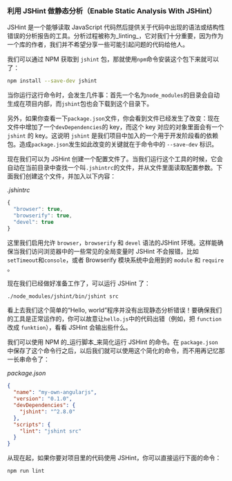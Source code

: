 ### 利用 JSHint 做静态分析（Enable Static Analysis With JSHint）

JSHint 是一个能够读取 JavaScript 代码然后提供关于代码中出现的语法或结构性错误的分析报告的工具。分析过程被称为_linting_，它对我们十分重要，因为作为一个库的作者，我们并不希望分享一些可能引起问题的代码给他人。

我们可以通过 NPM 获取到 `jshint` 包，那就使用`npm`命令安装这个包下来就可以了：

```bash
npm install --save-dev jshint
```

当你运行这行命令时，会发生几件事：首先一个名为`node_modules`的目录会自动生成在项目内部，而`jshint`包也会下载到这个目录下。

另外，如果你查看一下`package.json`文件，你会看到文件已经发生了改变：现在文件中增加了一个`devDependencies`的 key，而这个 key 对应的对象里面会有一个 `jshint` 的 key。这说明 `jshint` 是我们项目中加入的一个用于开发阶段看的依赖包。造成`package.json`发生如此改变的关键就在于命令中的 `--save-dev` 标识。

现在我们可以为 JSHint 创建一个配置文件了。当我们运行这个工具的时候，它会自动在当前目录中查找一个叫`.jshintrc`的文件，并从文件里面读取配置参数。下面我们创建这个文件，并加入以下内容：

_.jshintrc_

```js
{
  "browser": true,
  "browserify": true,
  "devel": true
}
```

这里我们启用允许 `browser`，`browserify` 和 `devel` 语法的JSHint 环境。这样能确保当我们访问浏览器中的一些常见的全局变量时 JSHint 不会报错，比如`setTimeout`和`console`，或者 Browserify 模块系统中会用到的 `module` 和 `require` 。

现在我们已经做好准备工作了，可以运行 JSHint 了：

```bash
./node_modules/jshint/bin/jshint src
```

看上去我们这个简单的“Hello, world”程序并没有出现静态分析错误！要确保我们的工具是正常运作的，你可以故意让`hello.js`中的代码出错（例如，把 `function` 改成 `funktion`），看看 JSHint 会输出些什么。

我们可以使用 NPM 的_运行脚本_来简化运行 JSHint 的命令。在 `package.json` 中保存了这个命令行之后，以后我们就可以使用这个简化的命令，而不用再记忆那一长串命令了：

_package.json_

```json
{
  "name": "my-own-angularjs",
  "version": "0.1.0",
  "devDependencies": {
    "jshint": "^2.8.0"
  },
  "scripts": {
    "lint": "jshint src"
  }
}
```

从现在起，如果你要对项目里的代码使用 JSHint，你可以直接运行下面的命令：

```bash
npm run lint
```
